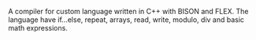 A compiler for custom language written in C++ with BISON and FLEX. The language have if...else, repeat, arrays, read, write, modulo, div and basic math expressions.
